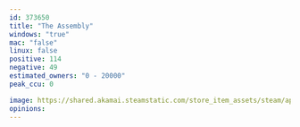 ```yaml
---
id: 373650
title: "The Assembly"
windows: "true"
mac: "false"
linux: false
positive: 114
negative: 49
estimated_owners: "0 - 20000"
peak_ccu: 0

image: https://shared.akamai.steamstatic.com/store_item_assets/steam/apps/373650/header.jpg?t=1578304746
opinions:
---
```

